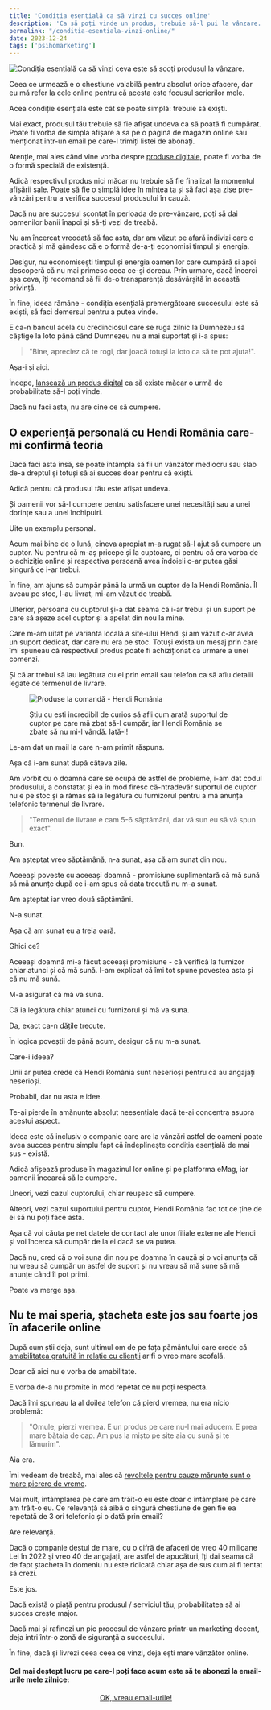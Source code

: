```yaml
---
title: 'Condiția esențială ca să vinzi cu succes online'
description: 'Ca să poți vinde un produs, trebuie să-l pui la vânzare. Deși asta pare evident, de prea multe ori oamenii uită acest amănunt banal și esențial.'
permalink: "/conditia-esentiala-vinzi-online/"
date: 2023-12-24
tags: ['psihomarketing']
---
```


![Condiția esențială ca să vinzi ceva este să scoți produsul la vânzare.](/assets/images/gallery/reprezentanta-serviciului-clienti-de-la-hendi-romania.jpg)

Ceea ce urmează e o chestiune valabilă pentru absolut orice afacere, dar eu mă refer la cele online pentru că acesta este focusul scrierilor mele.

Acea condiție esențială este cât se poate simplă: trebuie să exiști.

Mai exact, produsul tău trebuie să fie afișat undeva ca să poată fi cumpărat. Poate fi vorba de simpla afișare a sa pe o pagină de magazin online sau menționat într-un email pe care-l trimiți listei de abonați.

Atenție, mai ales când vine vorba despre [produse digitale](https://beldie.ro/vinde-cunoasterea-online/), poate fi vorba de o formă specială de existență.

Adică respectivul produs nici măcar nu trebuie să fie finalizat la momentul afișării sale. Poate să fie o simplă idee în mintea ta și să faci așa zise pre-vânzări pentru a verifica succesul produsului în cauză.

Dacă nu are succesul scontat în perioada de pre-vânzare, poți să dai oamenilor banii înapoi și să-ți vezi de treabă.

Nu am încercat vreodată să fac asta, dar am văzut pe afară indivizi care o practică și mă gândesc că e o formă de-a-ți economisi timpul și energia.

Desigur, nu economisești timpul și energia oamenilor care cumpără și apoi descoperă că nu mai primesc ceea ce-și doreau. Prin urmare, dacă încerci așa ceva, îți recomand să fii de-o transparență desăvârșită în această privință.

În fine, ideea rămâne - condiția esențială premergătoare succesului este să exiști, să faci demersul pentru a putea vinde.

E ca-n bancul acela cu credinciosul care se ruga zilnic la Dumnezeu să câștige la loto până când Dumnezeu nu a mai suportat și i-a spus:

> "Bine, apreciez că te rogi, dar joacă totuși la loto ca să te pot ajuta!".

Așa-i și aici.

Începe, [lansează un produs digital](https://beldie.ro/cum-lansezi-produs-digital/) ca să existe măcar o urmă de probabilitate să-l poți vinde.

Dacă nu faci asta, nu are cine ce să cumpere.

## O experiență personală cu Hendi România care-mi confirmă teoria

Dacă faci asta însă, se poate întâmpla să fii un vânzător mediocru sau slab de-a dreptul și totuși să ai succes doar pentru că exiști.

Adică pentru că produsul tău este afișat undeva.

Și oamenii vor să-l cumpere pentru satisfacere unei necesități sau a unei dorințe sau a unei închipuiri.

Uite un exemplu personal.

Acum mai bine de o lună, cineva apropiat m-a rugat să-l ajut să cumpere un cuptor. Nu pentru că m-aș pricepe și la cuptoare, ci pentru că era vorba de o achiziție online și respectiva persoană avea îndoieli c-ar putea găsi singură ce i-ar trebui.

În fine, am ajuns să cumpăr până la urmă un cuptor de la Hendi România. Îl aveau pe stoc, l-au livrat, mi-am văzut de treabă.

Ulterior, persoana cu cuptorul și-a dat seama că i-ar trebui și un suport pe care să așeze acel cuptor și a apelat din nou la mine.

Care m-am uitat pe varianta locală a site-ului Hendi și am văzut c-ar avea un suport dedicat, dar care nu era pe stoc. Totuși exista un mesaj prin care îmi spuneau că respectivul produs poate fi achiziționat ca urmare a unei comenzi.

Și că ar trebui să iau legătura cu ei prin email sau telefon ca să aflu detalii legate de termenul de livrare.

<figure>

![Produse la comandă - Hendi România](/assets/images/gallery/produse-la-comanda-hendi-romania.jpg)

<figcaption>

Știu cu ești incredibil de curios să afli cum arată suportul de cuptor pe care mă zbat să-l cumpăr, iar Hendi România se zbate să nu mi-l vândă. Iată-l!

</figcaption>

</figure>

Le-am dat un mail la care n-am primit răspuns.

Așa că i-am sunat după câteva zile.

Am vorbit cu o doamnă care se ocupă de astfel de probleme, i-am dat codul produsului, a constatat și ea în mod firesc că-ntradevăr suportul de cuptor nu e pe stoc și a rămas să ia legătura cu furnizorul pentru a mă anunța telefonic termenul de livrare.

> "Termenul de livrare e cam 5-6 săptămâni, dar vă sun eu să vă spun exact".

Bun.

Am așteptat vreo săptămână, n-a sunat, așa că am sunat din nou.

Aceeași poveste cu aceeași doamnă - promisiune suplimentară că mă sună să mă anunțe după ce i-am spus că data trecută nu m-a sunat.

Am așteptat iar vreo două săptămâni.

N-a sunat.

Așa că am sunat eu a treia oară.

Ghici ce?

Aceeași doamnă mi-a făcut aceeași promisiune - că verifică la furnizor chiar atunci și că mă sună. I-am explicat că îmi tot spune povestea asta și că nu mă sună.

M-a asigurat că mă va suna.

Că ia legătura chiar atunci cu furnizorul și mă va suna.

Da, exact ca-n dățile trecute.

În logica poveștii de până acum, desigur că nu m-a sunat.

Care-i ideea?

Unii ar putea crede că Hendi România sunt neserioși pentru că au angajați neserioși.

Probabil, dar nu asta e idee.

Te-ai pierde în amănunte absolut neesențiale dacă te-ai concentra asupra acestui aspect.

Ideea este că inclusiv o companie care are la vânzări astfel de oameni poate avea succes pentru simplu fapt că îndeplinește condiția esențială de mai sus - există.

Adică afișează produse în magazinul lor online și pe platforma eMag, iar oamenii încearcă să le cumpere.

Uneori, vezi cazul cuptorului, chiar reușesc să cumpere.

Alteori, vezi cazul suportului pentru cuptor, Hendi România fac tot ce ține de ei să nu poți face asta.

Așa că voi căuta pe net datele de contact ale unor filiale externe ale Hendi și voi încerca să cumpăr de la ei dacă se va putea.

Dacă nu, cred că o voi suna din nou pe doamna în cauză și o voi anunța că nu vreau să cumpăr un astfel de suport și nu vreau să mă sune să mă anunțe când îl pot primi.

Poate va merge așa.

## Nu te mai speria, ștacheta este jos sau foarte jos în afacerile online

După cum știi deja, sunt ultimul om de pe fața pământului care crede că [amabilitatea gratuită în relație cu clienții](https://beldie.ro/cum-sa-ti-tratezi-clientii/) ar fi o vreo mare scofală.

Doar că aici nu e vorba de amabilitate.

E vorba de-a nu promite în mod repetat ce nu poți respecta.

Dacă îmi spuneau la al doilea telefon că pierd vremea, nu era nicio problemă:

> "Omule, pierzi vremea. E un produs pe care nu-l mai aducem. E prea mare bătaia de cap. Am pus la mișto pe site aia cu sună și te lămurim".

Aia era.

Îmi vedeam de treabă, mai ales că [revoltele pentru cauze mărunte sunt o mare pierere de vreme](https://www.staidrept.ro/nu-ti-consuma-revolta-aiurea/).

Mai mult, întâmplarea pe care am trăit-o eu este doar o întâmplare pe care am trăit-o eu. Ce relevanță să aibă o singură chestiune de gen fie ea repetată de 3 ori telefonic și o dată prin email?

Are relevanță.

Dacă o companie destul de mare, cu o cifră de afaceri de vreo 40 milioane Lei în 2022 și vreo 40 de angajați, are astfel de apucături, îți dai seama că de fapt ștacheta în domeniu nu este ridicată chiar așa de sus cum ai fi tentat să crezi.

Este jos.

Dacă există o piață pentru produsul / serviciul tău, probabilitatea să ai succes crește major.

Dacă mai și rafinezi un pic procesul de vânzare printr-un marketing decent, deja intri într-o zonă de siguranță a succesului.

În fine, dacă și livrezi ceea ceea ce vinzi, deja ești mare vânzător online.

#### Cel mai deștept lucru pe care-l poți face acum este să te abonezi la email-urile mele zilnice:

   <p style="text-align:center;">
      <a href="https://beldie.berserkermail.com/join?ref=beldie.ro" class="button" data-button-variant="secondary">OK, vreau email-urile!</a>
      </p>